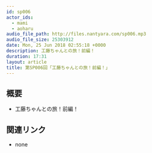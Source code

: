 ```yaml
---
id: sp006
actor_ids:
  - mami
  - aoharu
audio_file_path: http://files.nantyara.com/sp006.mp3
audio_file_size: 25303912
date: Mon, 25 Jun 2018 02:55:18 +0000
description: 工藤ちゃんとの旅！前編！
duration: 17:31
layout: article
title: 第SP006回「工藤ちゃんとの旅！前編！」
---
```

## 概要

* 工藤ちゃんとの旅！前編！

## 関連リンク

* none
